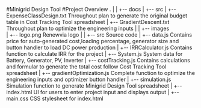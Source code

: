 #Minigrid Design Tool
#Project Overview
.
|
|   +-- docs
|       +-- src
|           +-- ExpenseClassDesign.txt      Throughout plan to generate the original budget table in Cost Tracking Tool spreadsheet
|           +-- GradientDescent.txt         Throughout plan to optimize the engineering inputs
|
|   +-- images                      
|       +-- logo.png                     Renewvia logo
|
|   +-- src                              Source code
|       +-- data.js                          Contains price for auto-generated cost,loading percentage, generator size and button handler to load DC power production
|       +-- IRRCalculator.js                 Contains function to calculate IRR for the project
|       +-- System.js                        System data for Battery, Generator, PV, Inverter
|       +-- costTracking.js                  Contains calculations and formular to generate the total cost follow Cost Tracking Tool spreadsheet
|       +-- gradientOptimization.js          Complete function to optimize the engineering inputs and optimizer button handler
|       +-- simulation.js                    Simulation function to generate Minigrid Design Tool spreadsheet
|   +-- index.html                      UI for users to enter project input and displays output
|   +-- main.css                        CSS stylesheet for index.html

